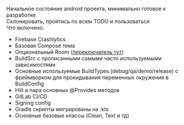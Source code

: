 Начальное состояние android проекта, минимально готовое к разработке  
Склонировать, пройтись по всем TODO и пользоваться  
Что включено:  
* Firebase Crashlytics  
* Базовая Compose тема
* Опциональный Room ([переключатель тут](buildSrc/src/main/java/General.kt))  
* BuildSrc с прописанными самыми часто используемыми зависимостями  
* Основные используемые BuildTypes (debug/qa/demo/release) с фреймворком для прокидывания переменных окружения в BuildConfig
* Hilt и пара основных @Provides методов
* GitLab CI/CD
* Signing config
* Gradle скрипты мигрированы на .kts
* Основные базовые классы (Clean, Text и тд)
